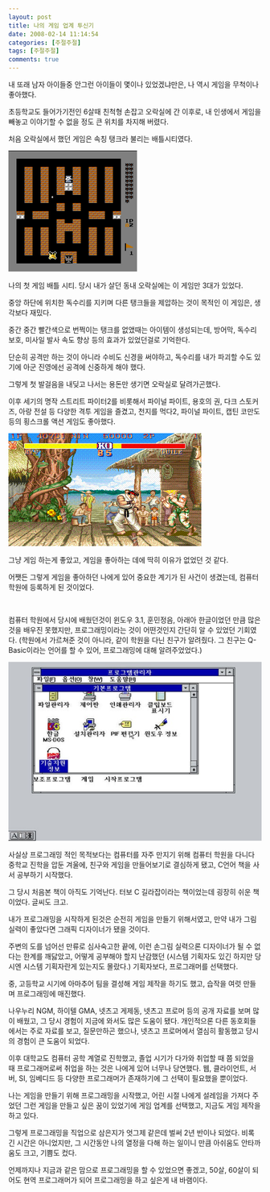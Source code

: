 ```yaml
---
layout: post
title: 나의 게임 업계 투신기
date: 2008-02-14 11:14:54
categories: [주절주절]
tags: [주절주절]
comments: true
---
```


내 또래 남자 아이들중 안그런 아이들이 몇이나 있었겠냐만은, 나 역시 게임을 무척이나 좋아했다.

초등학교도 들어가기전인 6살때 친척형 손잡고 오락실에 간 이후로, 내 인생에서 게임을 빼놓고 이야기할 수 없을 정도 큰 위치를 차지해 버렸다.

처음 오락실에서 했던 게임은 속칭 탱크라 불리는 배틀시티였다.

![배틀시티](/images/2008/battle_city.jpg)

나의 첫 게임 배틀 시티. 당시 내가 살던 동내 오락실에는 이 게임만 3대가 있었다.

중앙 하단에 위치한 독수리를 지키며 다른 탱크들을 제압하는 것이 목적인 이 게임은, 생각보다 재밌다.

중간 중간 빨간색으로 번쩍이는 탱크를 없앴때는 아이템이 생성되는데, 방어막, 독수리 보호, 미사일 발사 속도 향상 등의 효과가 있었던걸로 기억한다.

단순히 공격만 하는 것이 아니라 수비도 신경을 써야하고, 독수리를 내가 파괴할 수도 있기에 아군 진영에선 공격에 신중하게 해야 했다.


그렇게 첫 발걸음을 내딪고 나서는 용돈만 생기면 오락실로 달려가곤했다.


이후 세기의 명작 스트리트 파이터2를 비롯해서 파이널 파이트, 용호의 권, 다크 스토커즈, 아랑 전설 등 다양한 격투 게임을 즐겼고, 천지를 먹다2, 파이널 파이트, 캡틴 코만도 등의 횡스크롤 액션 게임도 좋아했다.

![스트리트 파이터 2](/images/2008/sf2.jpg)

그냥 게임 하는게 좋았고, 게임을 좋아하는 데에 딱히 이유가 없었던 것 같다.

어쨋든 그렇게 게임을 좋아하던 나에게 있어 중요한 계기가 된 사건이 생겼는데, 컴퓨터 학원에 등록하게 된 것이었다.

 

컴퓨터 학원에서 당시에 배웠던것이 윈도우 3.1, 훈민정음, 아래아 한글이었던 만큼 많은 것을 배우진 못했지만, 프로그래밍이라는 것이 어떤것인지 간단히 알 수 있었던 기회였다. (학원에서 가르쳐준 것이 아니라, 같이 학원을 다닌 친구가 알려줬다. 그 친구는 Q-Basic이라는 언어를 할 수 있어, 프로그래밍에 대해 알려주었었다.)

![윈도우3.1](/images/2008/win3.1.jpg)


사실상 프로그래밍 적인 목적보다는 컴퓨터를 자주 만지기 위해 컴퓨터 학원을 다니다 중학교 진학을 압둔 겨울에, 친구와 게임을 만들어보기로 결심하게 됐고, C언어 책을 사서 공부하기 시작했다.

그 당시 처음본 책이 아직도 기억난다. 터보 C 길라잡이라는 책이었는데 굉장히 쉬운 책이었다. 글씨도 크고.


내가 프로그래밍을 시작하게 된것은 순전히 게임을 만들기 위해서였고, 만약 내가 그림 실력이 좋았다면 그래픽 디자이너가 됐을 것이다.

주변의 도를 넘어선 만류로 심사숙고한 끝에, 이런 손그림 실력으론 디자이너가 될 수 없다는 한계를 깨닳았고, 어떻게 공부해야 할지 난감했던 (시스템 기획자도 있긴 하지만 당시엔 시스템 기획자란게 있는지도 몰랐다.) 기획자보다, 프로그래머를 선택했다.


중, 고등학교 시기에 아마추어 팀을 결성해 게임 제작을 하기도 했고, 습작을 여럿 만들며 프로그래밍에 매진했다.

나우누리 NGM, 하이텔 GMA, 넷츠고 게제동, 넷츠고 프로머 등의 공개 자료를 보며 많이 배웠고, 그 당시 경험이 지금에 와서도 많은 도움이 됐다.
개인적으론 다른 동호회들에서는 주로 자료를 보고, 질문만하곤 했으나, 넷츠고 프로머에서 열심히 활동했고 당시의 경험이 큰 도움이 되었다.


이후 대학교도 컴퓨터 공학 계열로 진학했고, 졸업 시기가 다가와 취업할 때 쯤 되었을 때 프로그래머로써 취업을 하는 것은 나에게 있어 너무나 당연했다. 웹, 클라이언트, 서버, SI, 임베디드 등 다양한 프로그래머가 존재하기에 그 선택이 필요했을 뿐이었다.


나는 게임을 만들기 위해 프로그래밍을 시작했고, 어린 시절 나에게 설레임을 가져다 주었던 그런 게임을 만들고 싶은 꿈이 있었기에 게임 업계를 선택했고, 지금도 게임 제작을 하고 있다.


그렇게 프로그래밍을 직업으로 삼은지가 엇그제 같은데 벌써 2년 반이나 되었다. 비록 긴 시간은 아니었지만, 그 시간동안 나의 열정을 다해 하는 일이니 만큼 아쉬움도 안타까움도 크고, 기쁨도 컸다.


언제까지나 지금과 같은 맘으로 프로그래밍을 할 수 있었으면 좋겠고, 50살, 60살이 되어도 현역 프로그래머가 되어 프로그래밍을 하고 싶은게 내 바램이다.